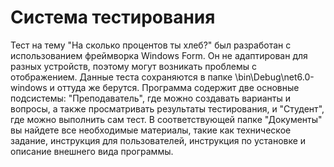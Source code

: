 # Система тестирования
Тест на тему "На сколько процентов ты хлеб?" был разработан с использованием фреймворка Windows Form. Он не адаптирован для разных устройств, поэтому могут возникать проблемы с отображением. Данные теста сохраняются в папке \bin\Debug\net6.0-windows и оттуда же берутся. 
Программа содержит две основные подсистемы: "Преподаватель", где можно создавать варианты и вопросы, а также просматривать результаты тестирования, и "Студент", где можно выполнить сам тест. 
В соответствующей папке "Документы" вы найдете все необходимые материалы, такие как техническое задание, инструкция для пользователей, инструкция по установке и описание внешнего вида программы.
